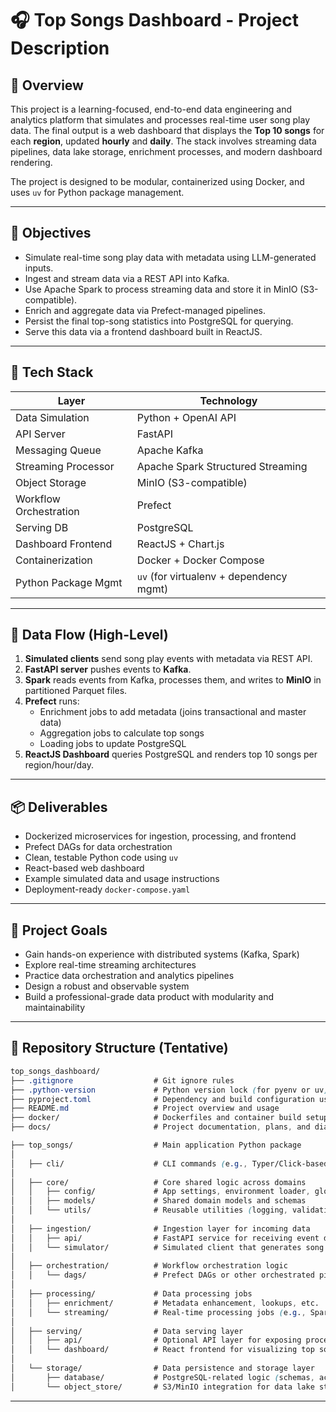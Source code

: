# 🎧 Top Songs Dashboard - Project Description

## 🧠 Overview

This project is a learning-focused, end-to-end data engineering and analytics platform that simulates and processes real-time user song play data. The final output is a web dashboard that displays the **Top 10 songs** for each **region**, updated **hourly** and **daily**. The stack involves streaming data pipelines, data lake storage, enrichment processes, and modern dashboard rendering.

The project is designed to be modular, containerized using Docker, and uses `uv` for Python package management.

---

## 🎯 Objectives

- Simulate real-time song play data with metadata using LLM-generated inputs.
- Ingest and stream data via a REST API into Kafka.
- Use Apache Spark to process streaming data and store it in MinIO (S3-compatible).
- Enrich and aggregate data via Prefect-managed pipelines.
- Persist the final top-song statistics into PostgreSQL for querying.
- Serve this data via a frontend dashboard built in ReactJS.

---

## 🔧 Tech Stack

| Layer               | Technology                             |
|--------------------|-----------------------------------------|
| Data Simulation     | Python + OpenAI API                     |
| API Server          | FastAPI                                 |
| Messaging Queue     | Apache Kafka                            |
| Streaming Processor | Apache Spark Structured Streaming       |
| Object Storage      | MinIO (S3-compatible)                   |
| Workflow Orchestration | Prefect                      |
| Serving DB          | PostgreSQL                              |
| Dashboard Frontend  | ReactJS + Chart.js                      |
| Containerization    | Docker + Docker Compose                 |
| Python Package Mgmt | `uv` (for virtualenv + dependency mgmt) |

---

## 🔄 Data Flow (High-Level)

1. **Simulated clients** send song play events with metadata via REST API.
2. **FastAPI server** pushes events to **Kafka**.
3. **Spark** reads events from Kafka, processes them, and writes to **MinIO** in partitioned Parquet files.
4. **Prefect** runs:
   - Enrichment jobs to add metadata (joins transactional and master data)
   - Aggregation jobs to calculate top songs
   - Loading jobs to update PostgreSQL
5. **ReactJS Dashboard** queries PostgreSQL and renders top 10 songs per region/hour/day.

---

## 📦 Deliverables

- Dockerized microservices for ingestion, processing, and frontend
- Prefect DAGs for data orchestration
- Clean, testable Python code using `uv`
- React-based web dashboard
- Example simulated data and usage instructions
- Deployment-ready `docker-compose.yaml`

---

## 🚀 Project Goals

- Gain hands-on experience with distributed systems (Kafka, Spark)
- Explore real-time streaming architectures
- Practice data orchestration and analytics pipelines
- Design a robust and observable system
- Build a professional-grade data product with modularity and maintainability

---

## 📁 Repository Structure (Tentative)

```css
top_songs_dashboard/
├── .gitignore                  # Git ignore rules
├── .python-version             # Python version lock (for pyenv or uv)
├── pyproject.toml              # Dependency and build configuration using uv
├── README.md                   # Project overview and usage
├── docker/                     # Dockerfiles and container build setup
├── docs/                       # Project documentation, plans, and diagrams

├── top_songs/                  # Main application Python package
│
│   ├── cli/                    # CLI commands (e.g., Typer/Click-based interfaces)
│
│   ├── core/                   # Core shared logic across domains
│   │   ├── config/             # App settings, environment loader, global config
│   │   ├── models/             # Shared domain models and schemas
│   │   └── utils/              # Reusable utilities (logging, validation, etc.)
│
│   ├── ingestion/              # Ingestion layer for incoming data
│   │   ├── api/                # FastAPI service for receiving event data
│   │   └── simulator/          # Simulated client that generates song play events
│
│   ├── orchestration/          # Workflow orchestration logic
│   │   └── dags/               # Prefect DAGs or other orchestrated pipelines
│
│   ├── processing/             # Data processing jobs
│   │   ├── enrichment/         # Metadata enhancement, lookups, etc.
│   │   └── streaming/          # Real-time processing jobs (e.g., Spark, Kafka)
│
│   ├── serving/                # Data serving layer
│   │   ├── api/                # Optional API layer for exposing processed data
│   │   └── dashboard/          # React frontend for visualizing top songs
│
│   └── storage/                # Data persistence and storage layer
│       ├── database/           # PostgreSQL-related logic (schemas, access)
│       └── object_store/       # S3/MinIO integration for data lake storage
```

---

